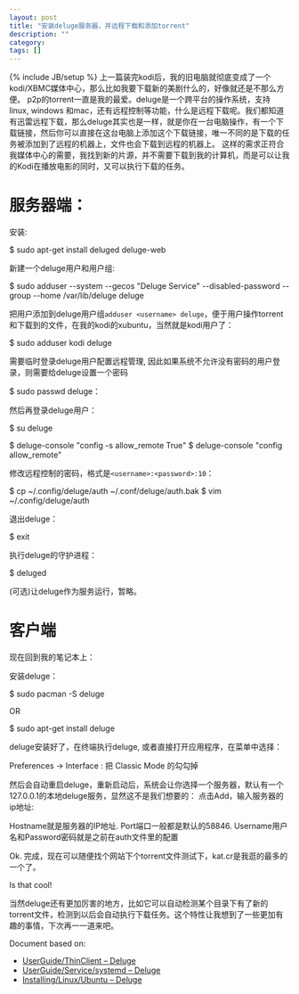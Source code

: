 ```yaml
---
layout: post
title: "安装deluge服务器，并远程下载和添加torrent"
description: ""
category:
tags: []
---
```

{% include JB/setup %}
上一篇装完kodi后，我的旧电脑就彻底变成了一个kodi/XBMC媒体中心，那么比如我要下载新的美剧什么的，好像就还是不那么方便。
p2p的torrent一直是我的最爱。deluge是一个跨平台的操作系统，支持linux, windows 和mac，还有远程控制等功能，什么是远程下载呢。我们都知道有迅雷远程下载，那么deluge其实也是一样，就是你在一台电脑操作，有一个下载链接，然后你可以直接在这台电脑上添加这个下载链接，唯一不同的是下载的任务被添加到了远程的机器上，文件也会下载到远程的机器上。
这样的需求正符合我媒体中心的需要，我找到新的片源，并不需要下载到我的计算机，而是可以让我的Kodi在播放电影的同时，又可以执行下载的任务。


# 服务器端：

安装:

  $ sudo apt-get install deluged deluge-web

新建一个deluge用户和用户组:

  $ sudo adduser --system  --gecos "Deluge Service" --disabled-password --group --home /var/lib/deluge deluge

把用户添加到deluge用户组```adduser <username> deluge```，便于用户操作torrent和下载到的文件，在我的kodi的xubuntu，当然就是kodi用户了：

  $ sudo adduser kodi deluge

需要临时登录deluge用户配置远程管理, 因此如果系统不允许没有密码的用户登录，则需要给deluge设置一个密码

  $ sudo passwd deluge：

然后再登录deluge用户：

  $ su deluge

  $ deluge-console "config -s allow_remote True"
  $ deluge-console "config allow_remote"

修改远程控制的密码，格式是```<username>:<password>:10```：

  $ cp ~/.config/deluge/auth ~/.conf/deluge/auth.bak
  $ vim ~/.config/deluge/auth

退出deluge：

  $ exit

执行deluge的守护进程：

  $ deluged

(可选)让deluge作为服务运行，暂略。

# 客户端

现在回到我的笔记本上：

安装deluge：

  $ sudo pacman -S deluge

OR

  $ sudo apt-get install deluge

deluge安装好了，在终端执行deluge, 或者直接打开应用程序，在菜单中选择：

  Preferences -> Interface : 把 Classic Mode 的勾勾掉

然后会自动重启deluge，重新启动后，系统会让你选择一个服务器，默认有一个127.0.0.1的本地deluge服务，显然这不是我们想要的：
点击Add，输入服务器的ip地址:

Hostname就是服务器的IP地址.
Port端口一般都是默认的58846.
Username用户名和Password密码就是之前在auth文件里的配置

Ok. 完成，现在可以随便找个网站下个torrent文件测试下，kat.cr是我逛的最多的一个了。

Is that cool!

当然deluge还有更加厉害的地方，比如它可以自动检测某个目录下有了新的torrent文件，检测到以后会自动执行下载任务。这个特性让我想到了一些更加有趣的事情，下次再一一道来吧。

Document based on:
* [UserGuide/ThinClient – Deluge](http://dev.deluge-torrent.org/wiki/UserGuide/ThinClient)
* [UserGuide/Service/systemd – Deluge](http://dev.deluge-torrent.org/wiki/UserGuide/Service/systemd)
* [Installing/Linux/Ubuntu – Deluge](http://dev.deluge-torrent.org/wiki/Installing/Linux/Ubuntu)
